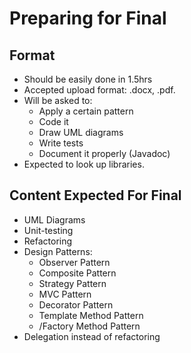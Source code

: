 # Preparing for Final

## Format

* Should be easily done in 1.5hrs
* Accepted upload format: .docx, .pdf.
* Will be asked to:
  * Apply a certain pattern
  * Code it
  * Draw UML diagrams
  * Write tests
  * Document it properly (Javadoc)
* Expected to look up libraries.

## Content Expected For Final

* UML Diagrams
* Unit-testing
* Refactoring
* Design Patterns:
  * Observer Pattern
  * Composite Pattern
  * Strategy Pattern
  * MVC Pattern
  * Decorator Pattern
  * Template Method Pattern
  * /Factory Method Pattern
* Delegation instead of refactoring
